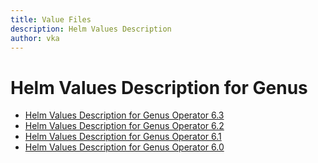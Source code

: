 ```yaml
---
title: Value Files
description: Helm Values Description
author: vka
---
```


# Helm Values Description for Genus

- [Helm Values Description for Genus Operator 6.3](genus-operator-6.3.md)
- [Helm Values Description for Genus Operator 6.2](genus-operator-6.2.md)
- [Helm Values Description for Genus Operator 6.1](genus-operator-6.1.md)
- [Helm Values Description for Genus Operator 6.0](genus-operator-6.0.md)
